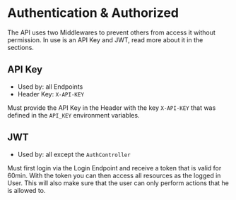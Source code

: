 # Authentication & Authorized

The API uses two Middlewares to prevent others from access it without permission. In use is an API Key and JWT, read more about it in the sections.

## API Key

- Used by: all Endpoints
- Header Key: `X-API-KEY`

Must provide the API Key in the Header with the key `X-API-KEY` that was defined in the `API_KEY` environment variables. 

## JWT

- Used by: all except the `AuthController`

Must first login via the Login Endpoint and receive a token that is valid for 60min. With the token you can then access all resources as the logged in User. This will also make sure that the user can only perform actions that he is allowed to.
